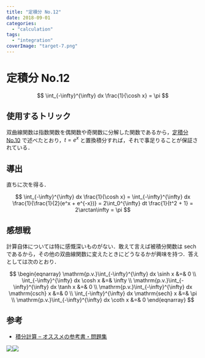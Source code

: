 ```yaml
---
title: "定積分 No.12"
date: 2018-09-01
categories: 
  - "calculation"
tags: 
  - "integration"
coverImage: "target-7.png"
---
```


# 定積分 No.12

$$ \int_{-\infty}^{\infty} dx \frac{1}{\cosh x} = \pi $$

## 使用するトリック

双曲線関数は指数関数を偶関数や奇関数に分解した関数であるから，[定積分 No.10](https://mathrelish.com/mathematics/definite-integral-10) で述べたとおり，$t=e^x$ と置換積分すれば，それで事足りることが保証されている．

## 導出

直ちに次を得る．

$$ \int_{-\infty}^{\infty} dx \frac{1}{\cosh x} = \int_{-\infty}^{\infty} dx \frac{1}{\frac{1}{2}(e^x + e^{-x})} = 2\int_0^{\infty} dt \frac{1}{t^2 + 1} = 2\arctan\infty = \pi $$

## 感想戦

計算自体については特に感慨深いものがない．敢えて言えば被積分関数は $\mathrm{sech}$ であるから，その他の双曲線関数に変えたときにどうなるかが興味を持つ．答えとしては次のとおり．

$$ \begin{eqnarray} \mathrm{p.v.}\int_{-\infty}^{\infty} dx \sinh x &=& 0 \\ \int_{-\infty}^{\infty} dx \cosh x &=& \infty \\ \mathrm{p.v.}\int_{-\infty}^{\infty} dx \tanh x &=& 0 \\ \mathrm{p.v.}\int_{-\infty}^{\infty} dx \mathrm{csch} x &=& 0 \\ \int_{-\infty}^{\infty} dx \mathrm{sech} x &=& \pi \\ \mathrm{p.v.}\int_{-\infty}^{\infty} dx \coth x &=& 0 \end{eqnarray} $$

## 参考

- [積分計算 – オススメの参考書・問題集](https://mathrelish.com/calculation/recommended-books-in-integral-calculus)

[![](images/q)](https://www.amazon.co.jp/gp/product/1493912763/ref=as_li_ss_il?ie=UTF8&linkCode=li3&tag=alexandritefi-22&linkId=a5286db3f4f2b51f66db8f1437793841&language=ja_JP)![](images/ir)

<script type="text/javascript">amzn_assoc_ad_type ="responsive_search_widget"; amzn_assoc_tracking_id ="alexandritefi-22"; amzn_assoc_marketplace ="amazon"; amzn_assoc_region ="JP"; amzn_assoc_placement =""; amzn_assoc_search_type = "search_widget";amzn_assoc_width ="auto"; amzn_assoc_height ="auto"; amzn_assoc_default_search_category =""; amzn_assoc_default_search_key ="積分";amzn_assoc_theme ="light"; amzn_assoc_bg_color ="FFFFFF";</script>

<script src="//z-fe.amazon-adsystem.com/widgets/q?ServiceVersion=20070822&amp;Operation=GetScript&amp;ID=OneJS&amp;WS=1&amp;Marketplace=JP"></script>
